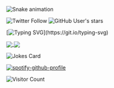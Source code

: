 ![Snake animation](https://github.com/Psyclapped/Psyclapped/blob/output/github-contribution-grid-snake.svg)

![Twitter Follow](https://img.shields.io/twitter/follow/Psyclapped?color=26a7de&label=follow%20me%20on%20twitter&logo=twitter&style=for-the-badge)
![GitHub User's stars](https://img.shields.io/github/stars/Psyclapped?logo=github&style=for-the-badge)

[![Typing SVG](https://readme-typing-svg.demolab.com?font=Fira+Code&weight=100&duration=2000&pause=500&color=F738F2&center=true&vCenter=true&multiline=true&repeat=false&width=800&height=150&lines=Oh+hi%2C+this+is+neat!;Without+further+ado%3A+bippity+boppity+boo.;Please+note+that+not+every+stat+here+is+100%25+accurate.;This+is+due+to+most+of+my+work+being+conducted+in+private+repos.;That%2C+and+the+API+for+the+stat+cards+seem+to+be+frozen+in+time.)](https://git.io/typing-svg)

<a href="https://github.com/anuraghazra/github-readme-stats">
  <img align="center" src="https://github-readme-stats.vercel.app/api?username=Psyclapped&count_private=true&show_icons=true&theme=transparent&hide_border=true" />
</a>
<a href="https://github.com/anuraghazra/convoychat">
  <img align="center" src="https://github-readme-stats.vercel.app/api/top-langs/?username=Psyclapped&layout=compact&theme=transparent&count_private=true&hide_border=true" />
</a>

![Jokes Card](https://readme-jokes.vercel.app/api)

[![spotify-github-profile](https://spotify-github-profile.vercel.app/api/view?uid=zebmcneill&cover_image=true&theme=default&show_offline=true&background_color=121212&interchange=true&bar_color=53b14f&bar_color_cover=false)](https://spotify-github-profile.vercel.app/api/view?uid=zebmcneill&redirect=true)

![Visitor Count](https://profile-counter.glitch.me/Psyclapped/count.svg)
